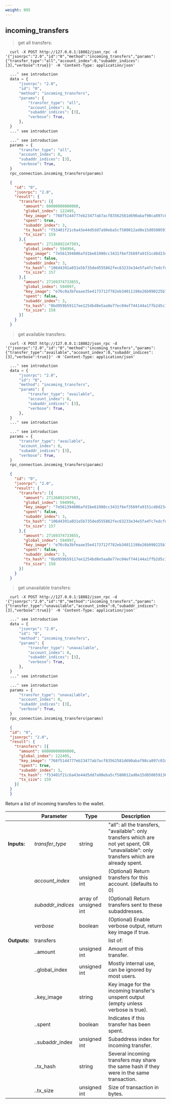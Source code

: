 ```yaml
---
weight: 805
---
```


## **incoming_transfers**

> get all transfers:

```shell
  curl -X POST http://127.0.0.1:18082/json_rpc -d '{"jsonrpc":"2.0","id":"0","method":"incoming_transfers","params":{"transfer_type":"all","account_index":0,"subaddr_indices":[3],"verbose":true}}' -H 'Content-Type: application/json'
```
```python
  ...^ see introduction
  data = {
      "jsonrpc": "2.0",
      "id": "0",
      "method": "incoming_transfers",
      "params": {
          "transfer_type": "all",
          "account_index": 0,
          "subaddr_indices": [3],
          "verbose": True,
      },
  }
  ...^ see introduction
```
```py
  ...^ see introduction
  params = {
      "transfer_type": "all",
      "account_index": 0,
      "subaddr_indices": [3],
      "verbose": True,
  }
  rpc_connection.incoming_transfers(params)
```
```json
  {
    "id": "0",
    "jsonrpc": "2.0",
    "result": {
      "transfers": [{
        "amount": 60000000000000,
        "global_index": 122405,
        "key_image": "768f5144777eb23477ab7acf83562581d690abaf98ca897c03a9d2b900eb479b",
        "spent": true,
        "subaddr_index": 3,
        "tx_hash": "f53401f21c6a43e44d5dd7a90eba5cf580012ad0e15d050059136f8a0da34f6b",
        "tx_size": 159
      },{
        "amount": 27126892247503,
        "global_index": 594994,
        "key_image": "7e561394806afd1be61980cc3431f6ef3569fa9151cd8d234f8ec13aa145695e",
        "spent": false,
        "subaddr_index": 3,
        "tx_hash": "106d4391a031e5b735ded555862fec63233e34e5fa4fc7edcfdbe461c275ae5b",
        "tx_size": 157
      },{
        "amount": 27169374733655,
        "global_index": 594997,
        "key_image": "e76c0a3bfeaae35e4173712f782eb34011198e26b990225b71aa787c8ba8a157",
        "spent": false,
        "subaddr_index": 3,
        "tx_hash": "0bd959b59117ee1254bd8e5aa8e77ec04ef744144a1ffb2d5c1eb9380a719621",
        "tx_size": 158
      }]
    }
  }
```

> get available transfers:

```shell
  curl -X POST http://127.0.0.1:18082/json_rpc -d '{"jsonrpc":"2.0","id":"0","method":"incoming_transfers","params":{"transfer_type":"available","account_index":0,"subaddr_indices":[3],"verbose":true}}' -H 'Content-Type: application/json'
```
```python
  ...^ see introduction
  data = {
      "jsonrpc": "2.0",
      "id": "0",
      "method": "incoming_transfers",
      "params": {
          "transfer_type": "available",
          "account_index": 0,
          "subaddr_indices": [3],
          "verbose": True,
      },
  }
  ...^ see introduction
```
```py
  ...^ see introduction
  params = {
      "transfer_type": "available",
      "account_index": 0,
      "subaddr_indices": [3],
      "verbose": True,
  }
  rpc_connection.incoming_transfers(params)
```
```json
  {
    "id": "0",
    "jsonrpc": "2.0",
    "result": {
      "transfers": [{
        "amount": 27126892247503,
        "global_index": 594994,
        "key_image": "7e561394806afd1be61980cc3431f6ef3569fa9151cd8d234f8ec13aa145695e",
        "spent": false,
        "subaddr_index": 3,
        "tx_hash": "106d4391a031e5b735ded555862fec63233e34e5fa4fc7edcfdbe461c275ae5b",
        "tx_size": 157
      },{
        "amount": 27169374733655,
        "global_index": 594997,
        "key_image": "e76c0a3bfeaae35e4173712f782eb34011198e26b990225b71aa787c8ba8a157",
        "spent": false,
        "subaddr_index": 3,
        "tx_hash": "0bd959b59117ee1254bd8e5aa8e77ec04ef744144a1ffb2d5c1eb9380a719621",
        "tx_size": 158
      }]
    }
  }
```

> get unavailable transfers:

```shell
  curl -X POST http://127.0.0.1:18082/json_rpc -d '{"jsonrpc":"2.0","id":"0","method":"incoming_transfers","params":{"transfer_type":"unavailable","account_index":0,"subaddr_indices":[3],"verbose":true}}' -H 'Content-Type: application/json'
```
```python
  ...^ see introduction
  data = {
      "jsonrpc": "2.0",
      "id": "0",
      "method": "incoming_transfers",
      "params": {
          "transfer_type": "unavailable",
          "account_index": 0,
          "subaddr_indices": [3],
          "verbose": True,
      },
  }
  ...^ see introduction
```
```py
  ...^ see introduction
  params = {
      "transfer_type": "unavailable",
      "account_index": 0,
      "subaddr_indices": [3],
      "verbose": True,
  }
  rpc_connection.incoming_transfers(params)
```
```json
  {
  "id": "0",
  "jsonrpc": "2.0",
  "result": {
    "transfers": [{
      "amount": 60000000000000,
      "global_index": 122405,
      "key_image": "768f5144777eb23477ab7acf83562581d690abaf98ca897c03a9d2b900eb479b",
      "spent": true,
      "subaddr_index": 3,
      "tx_hash": "f53401f21c6a43e44d5dd7a90eba5cf580012ad0e15d050059136f8a0da34f6b",
      "tx_size": 159
    }]
  }
  }
```
Return a list of incoming transfers to the wallet.  

|             | Parameter         | Type                  | Description
| ---         | ---               | ---                   | ---
|**Inputs:**  | *transfer_type*   | string                | "all": all the transfers, "available": only transfers which are not yet spent, OR "unavailable": only transfers which are already spent.
|             | *account_index*   | unsigned int          | (Optional) Return transfers for this account. (defaults to 0)
|             | *subaddr_indices* | array of unsigned int | (Optional) Return transfers sent to these subaddresses.
|             | *verbose*         | boolean               | (Optional) Enable verbose output, return key image if true.
|**Outputs:** | transfers         |                       | list of:
|             | ..amount          | unsigned int          | Amount of this transfer.
|             | ..global_index    | unsigned int          | Mostly internal use, can be ignored by most users.
|             | ..key_image       | string                | Key image for the incoming transfer's unspent output (empty unless verbose is true).
|             | ..spent           | boolean               | Indicates if this transfer has been spent.
|             | ..subaddr_index   | unsigned int          | Subaddress index for incoming transfer.
|             | ..tx_hash         | string                | Several incoming transfers may share the same hash if they were in the same transaction.
|             | ..tx_size         | unsigned int          | Size of transaction in bytes.